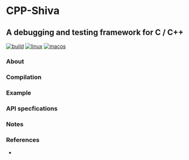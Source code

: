 # CPP-Shiva
## A debugging and testing framework for C / C++
[![build](https://github.com/s-t-a-n/cpp-shiva/workflows/Unittests/badge.svg)](https://github.com/s-t-a-n/cpp-shiva/actions?workflow=Unittests)
[![linux](https://github.com/s-t-a-n/cpp-shiva/workflows/Linux/badge.svg)](https://github.com/s-t-a-n/cpp-shiva/actions?workflow=Linux)
[![macos](https://github.com/s-t-a-n/cpp-shiva/workflows/MacOS/badge.svg)](https://github.com/s-t-a-n/cpp-shiva/actions?workflow=MacOS)

### About

### Compilation

### Example

### API specfications

### Notes

### References

- []()
